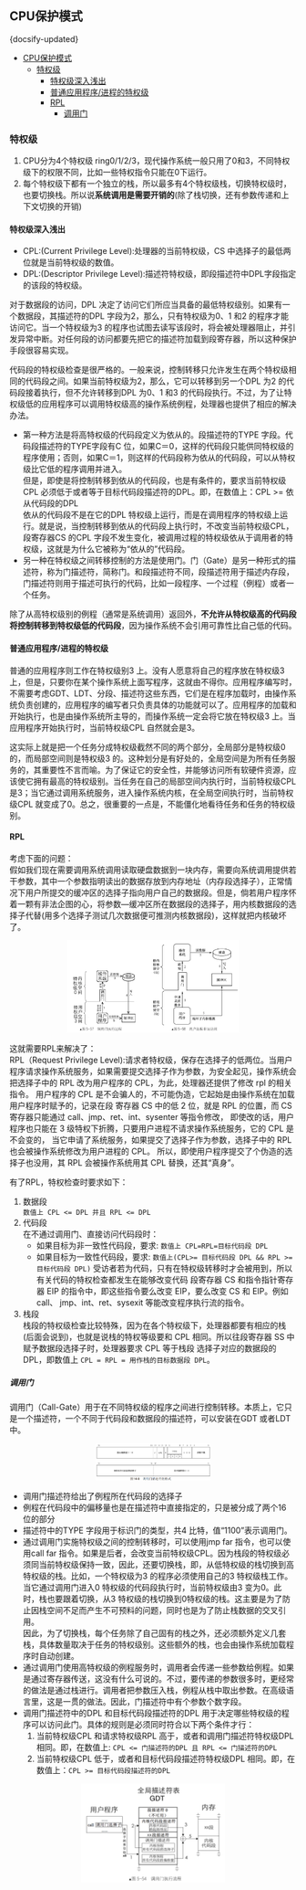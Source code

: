 ## CPU保护模式
{docsify-updated}

- [CPU保护模式](#cpu保护模式)
  - [特权级](#特权级)
    - [特权级深入浅出](#特权级深入浅出)
    - [普通应用程序/进程的特权级](#普通应用程序进程的特权级)
    - [RPL](#rpl)
      - [调用门](#调用门)


### 特权级
1. CPU分为4个特权级 ring0/1/2/3，现代操作系统一般只用了0和3，不同特权级下的权限不同，比如一些特权指令只能在0下运行。
2. 每个特权级下都有一个独立的栈，所以最多有4个特权级栈，切换特权级时，也要切换栈。所以说**系统调用是需要开销的**(除了栈切换，还有参数传递和上下文切换的开销)

#### 特权级深入浅出
+ CPL:(Current Privilege Level):处理器的当前特权级，CS 中选择子的最低两位就是当前特权级的数值。
+ DPL:(Descriptor Privilege Level):描述符特权级，即段描述符中DPL字段指定的该段的特权级。

对于数据段的访问，DPL 决定了访问它们所应当具备的最低特权级别。如果有一个数据段，其描述符的DPL 字段为2，那么，只有特权级为0、1 和2 的程序才能访问它。当一个特权级为3 的程序也试图去读写该段时，将会被处理器阻止，并引发异常中断。对任何段的访问都要先把它的描述符加载到段寄存器，所以这种保护手段很容易实现。

代码段的特权级检查是很严格的。一般来说，控制转移只允许发生在两个特权级相同的代码段之间。如果当前特权级为2，那么，它可以转移到另一个DPL 为2 的代码段接着执行，但不允许转移到DPL 为0、1 和3 的代码段执行。不过，为了让特权级低的应用程序可以调用特权级高的操作系统例程，处理器也提供了相应的解决办法。
+ 第一种方法是将高特权级的代码段定义为依从的。段描述符的TYPE 字段。代码段描述符的TYPE字段有C 位，如果C＝0，这样的代码段只能供同特权级的程序使用；否则，如果C＝1，则这样的代码段称为依从的代码段，可以从特权级比它低的程序调用并进入。  
  但是，即使是将控制转移到依从的代码段，也是有条件的，要求当前特权级CPL 必须低于或者等于目标代码段描述符的DPL。即，在数值上：CPL >= 依从代码段的DPL  
  依从的代码段不是在它的DPL 特权级上运行，而是在调用程序的特权级上运行。就是说，当控制转移到依从的代码段上执行时，不改变当前特权级CPL，段寄存器CS 的CPL 字段不发生变化，被调用过程的特权级依从于调用者的特权级，这就是为什么它被称为“依从的”代码段。
+ 另一种在特权级之间转移控制的方法是使用门。门（Gate）是另一种形式的描述符，称为门描述符，简称门。和段描述符不同，段描述符用于描述内存段，门描述符则用于描述可执行的代码，比如一段程序、一个过程（例程）或者一个任务。

除了从高特权级别的例程（通常是系统调用）返回外，**不允许从特权级高的代码段将控制转移到特权级低的代码段**，因为操作系统不会引用可靠性比自己低的代码。

#### 普通应用程序/进程的特权级
普通的应用程序则工作在特权级别3 上。没有人愿意将自己的程序放在特权级3 上，但是，只要你在某个操作系统上面写程序，这就由不得你。应用程序编写时，不需要考虑GDT、LDT、分段、描述符这些东西，它们是在程序加载时，由操作系统负责创建的，应用程序的编写者只负责具体的功能就可以了。应用程序的加载和开始执行，也是由操作系统所主导的，而操作系统一定会将它放在特权级3 上。当应用程序开始执行时，当前特权级CPL 自然就会是3。

这实际上就是把一个任务分成特权级截然不同的两个部分，全局部分是特权级0 的，而局部空间则是特权级3 的。这种划分是有好处的，全局空间是为所有任务服务的，其重要性不言而喻。为了保证它的安全性，并能够访问所有软硬件资源，应该使它拥有最高的特权级别。当任务在自己的局部空间内执行时，当前特权级CPL 是3；当它通过调用系统服务，进入操作系统内核，在全局空间执行时，当前特权级CPL 就变成了0。总之，很重要的一点是，不能僵化地看待任务和任务的特权级别。


#### RPL
考虑下面的问题：  
假如我们现在需要调用系统调用读取硬盘数据到一块内存，需要向系统调用提供若干参数，其中一个参数指明读出的数据存放到内存地址（内存段选择子），正常情况下用户所提交的缓冲区的选择子指向用户自己的数据段。但是，倘若用户程序怀着一颗有非法企图的心，将参数—缓冲区所在数据段的选择子，用内核数据段的选择子代替(用多个选择子测试几次数据便可推测内核数据段)，这样就把内核破坏了。

<center>
   <img src="pics/cheat-rpl.png" width="60%"/>
</center>


这就需要RPL来解决了：  
RPL（Request Privilege Level):请求者特权级，保存在选择子的低两位。当用户程序请求操作系统服务，如果需要提交选择子作为参数，为安全起见，操作系统会把选择子中的 RPL 改为用户程序的 CPL，为此，处理器还提供了修改 rpl 的相关指令。
用户程序的 CPL 是不会骗人的，不可能伪造，它起始是由操作系统在加载用户程序时赋予的，记录在段 寄存器 CS 中的低 2 位，就是 RPL 的位置，而 CS 寄存器只能通过 call、jmp、ret、int、sysenter 等指令修改， 即使改的话，用户程序也只能在 3 级特权下折腾，只要用户进程不请求操作系统服务，它的 CPL 是不会变的， 当它申请了系统服务，如果提交了选择子作为参数，选择子中的 RPL 也会被操作系统修改为用户进程的 CPL。 所以，即使用户程序提交了个伪造的选择子也没用，其 RPL 会被操作系统用其 CPL 替换，还其“真身”。

有了RPL，特权检查时要求如下：
1. 数据段  
	`数值上 CPL <= DPL 并且 RPL <= DPL`
2. 代码段  
	在不通过调用门、直接访问代码段时：
   + 如果目标为非一致性代码段，要求:
   	`数值上 CPL=RPL=目标代码段 DPL`
   + 如果目标为一致性代码段，要求:
   	`数值上(CPL>= 目标代码段 DPL && RPL >= 目标代码段 DPL)`
     受访者若为代码，只有在特权级转移时才会被用到，所以有关代码的特权检查都发生在能够改变代码 段寄存器 CS 和指令指针寄存器 EIP 的指令中，即这些指令要么改变 EIP，要么改变 CS 和 EIP。例如 call、 jmp、int、ret、sysexit 等能改变程序执行流的指令。
3. 栈段  
	栈段的特权级检查比较特殊，因为在各个特权级下，处理器都要有相应的栈(后面会说到)，也就是说栈的特权等级要和 CPL 相同。所以往段寄存器 SS 中赋予数据段选择子时，处理器要求 CPL 等于栈段 选择子对应的数据段的 DPL，即数值上 `CPL = RPL = 用作栈的目标数据段 DPL`。

##### 调用门
调用门（Call-Gate）用于在不同特权级的程序之间进行控制转移。本质上，它只是一个描述符，一个不同于代码段和数据段的描述符，可以安装在GDT 或者LDT 中。
<center>
<img src="pics/call-gate.jpg" width="40%">
</center>

+ 调用门描述符给出了例程所在代码段的选择子
+ 例程在代码段中的偏移量也是在描述符中直接指定的，只是被分成了两个16 位的部分
+ 描述符中的TYPE 字段用于标识门的类型，共4 比特，值“1100”表示调用门。
+ 通过调用门实施特权级之间的控制转移时，可以使用jmp far 指令，也可以使用call far 指令。如果是后者，会改变当前特权级CPL。因为栈段的特权级必须同当前特权级保持一致，因此，还要切换栈，即，从低特权级的栈切换到高特权级的栈。比如，一个特权级为3 的程序必须使用自己的3 特权级栈工作。当它通过调用门进入0 特权级的代码段执行时，当前特权级由3 变为0。此时，栈也要跟着切换，从3 特权级的栈切换到0特权级的栈。这主要是为了防止因栈空间不足而产生不可预料的问题，同时也是为了防止栈数据的交叉引用。  
  因此，为了切换栈，每个任务除了自己固有的栈之外，还必须额外定义几套栈，具体数量取决于任务的特权级别。这些额外的栈，也会由操作系统加载程序时自动创建。
+ 通过调用门使用高特权级的例程服务时，调用者会传递一些参数给例程。如果是通过寄存器传送，这没有什么可说的。不过，要传递的参数很多时，更经常的做法是通过栈进行。调用者把参数压入栈，例程从栈中取出参数。在高级语言里，这是一贯的做法。因此，门描述符中有个参数个数字段。
+ 调用门描述符中的DPL 和目标代码段描述符的DPL 用于决定哪些特权级的程序可以访问此门。具体的规则是必须同时符合以下两个条件才行：
  1. 当前特权级CPL 和请求特权级RPL 高于，或者和调用门描述符特权级DPL 相同。即，在数值上: `CPL <= 门描述符的DPL 且 RPL <= 门描述符的DPL`
  2. 当前特权级CPL 低于，或者和目标代码段描述符特权级DPL 相同。即，在数值上：`CPL >= 目标代码段描述符的DPL`

<center>
   <img src="pics/door.png" width="50%">
</center>


